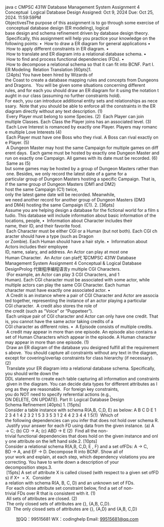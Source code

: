 java c
CMPSC 431W
Database Management System
Assignment 4
Conceptual  Logical Database Design
Assigned: Oct 9, 2024
Due: Oct 25, 2024. 11:59:59PM
ObjectivesThe purpose of this assignment is to go through some exercise of conceptual database design (ER modeling), logical base design and schema refinement driven by database design theory.  Specifically, this assignment will help you practice your knowledge on the following points:
•  How to draw a ER diagram for general applications
•  How to apply different constraints in ER diagram.
•  How to translate and ER diagram into a relational database schema.
•  How to find and process functional dependencies (FDs).
•  How to decompose a relational schema so that it can fit into BCNF.
Part I. ER Modeling  Relation Translation [60pts]1.  [24pts] You have been hired by Wizards of the Coast to create a database mapping rules and concepts from Dungeons and Dragons.   You will be given some situations concerning different rules, and for each you should draw an ER diagram for it using the notation taught in our class (assuming no further constraints hold).
For each, you can introduce additional entity sets and relationships as necessary.  Note that you should be able to enforce all the constraints in the ER diagram directly without any text description.
(1)  Every Player must belong to some Species.
(2)  Each Player can join multiple Classes. Each Class the Player joins has an associated level.
(3)  Each Love Interest is romanced by exactly one Player. Players may romance multiple Love Interests
(4)  Each Player must have one Boss who they rival. A Boss can rival exactly one Player.
(5)  A Dungeon Master may host the same Campaign for multiple games on different days.  Each game must be hosted by exactly one Dungeon Master and run on exactly one Campaign. All games with its date must be recorded.
(6)  Same as (5) but some games may be hosted by a group of Dungeon Masters rather than one. Besides, we only record the latest date of a game for a particular group of Dungeon Masters hosting a specific Campaign. That is, if the same group of Dungeon Masters (DM1 and DM2) host the same Campaign (C1) twice, only the latest game date will be recorded. Meanwhile, we need another record for another group of Dungeon Masters (DM3 and DM4) hosting the same Campaign (C1).
2. [36pts] Assume you are helping design a database for the fictional world for a film studio. This database will include information about basic information of the locations, people,
•  Information about Character includes their name, their ID, and their favorite food.  Each Character must be either CGI or a Human (but not both). Each CGI character should have a type (such as Dragon or Zombie). Each Human should have a hair style.
•  Information about Actors includes their employee ID, name, salary, and address. An Actor can play at most one Human Character.  An Actor can pla代 写CMPSC 431W Database Management System Assignment 4 Conceptual & Logical Database DesignProlog
代做程序编程语言y multiple CGI Characters.  (For example, an Actor can play 3 CGI Characters, and 1 Human). Each CGI character must be associated with some actor, while multiple actors can play the same CGI Character. Each human character must have exactly one associated actor.
•  A Credit is an instance where a pair of CGI Character and Actor are associated together, representing the instance of an actor playing a particular CGI character.  A credit also stores the role of the credit (such as “Voice” or “Puppeteer”).  Each unique pair of CGI character and Actor can only have one credit. That is, you cannot have the same actor taking credits of a CGI character as different roles.
•  A Episode consists of multiple credits.  A credit may appear in more than one episode. An episode also contains a set of Human Characters which appear in the episode. A Human character may appear in more than one episode.
(1)  Draw an ER diagram of the database you designed fulfill all the requirements above.  You should capture all constraints without any text in the diagram, except for covering/overlap constraints for class hierarchy (if necessary).
(2)  Translate your ER diagram into a relational database schema. Specifically, you should write down the DDL statement to create each table capturing all information and constraints given in the diagram. You can decide data types for different attributes as long as they are reasonable.  For foreign key constraints, you do NOT need to specify referential actions (e.g., ON DELETE, ON UPDATE).
Part II: Logical Database Design  Schema Refinement [40pts]
1. [15pts] Consider a table instance with schema R(A,B, C,D, E) as below:
A
B
C
D
E
1
2
3
4
1
4
2
3
2
1
5
3
3
5
3
1
2
4
4
2
3
4
4
1
5(1)  Which of the following dependencies can you infer that does not hold over schema R. Justify your answer for each FD using data from the given instance.
(a) A → C; (b) CD → A; (c) ABD → E
(2)  Find all the non-trivial functional dependencies that does hold on the given instance and only one attribute on the left hand side.2. [10pts] Consider a relational schema R(A,B, C,D, E , F) and a set ofFDs: A → C, BD → A, and EF → D. Decompose R into BCNF. Show all of your work and explain, at each step, which dependency violations you are correcting. You have to write down a description of your decomposition steps.3.  [15pts] A set of attribute X is called closed (with respect to a given set ofFDs) if X+  = X.  Consider a relation with schema R(A, B, C, D) and an unknown set of FDs.  For each close attribute set constraint below, find a set of non-trivial FDs over R that is consistent with it.
(1)  All sets of attributes are closed.
(2)  The only closed sets of attributes are {}, {A,B, C,D}.
(3)  The only closed sets of attributes are {}, {A,D} and {A,B, C,D}







         
加QQ：99515681  WX：codinghelp  Email: 99515681@qq.com
